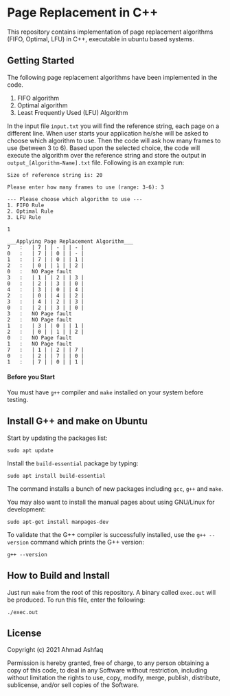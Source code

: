 # Page Replacement in C++
This repository contains implementation of page replacement algorithms (FIFO, Optimal, LFU) in C++, executable in ubuntu based systems.

## Getting Started

The following page replacement algorithms have been implemented in the code.
1. FIFO algorithm
2. Optimal algorithm
3. Least Frequently Used (LFU) Algorithm

In the input file `input.txt` you will find the reference string, each page on a different line. When user starts your application he/she will be asked to choose which algorithm to use. Then the code will ask how many frames to use (between 3 to 6). Based upon the selected choice, the code will execute the algorithm over the reference string and store the output in `output_[Algorithm-Name].txt` file. Following is an example run:

```
Size of reference string is: 20

Please enter how many frames to use (range: 3-6): 3

--- Please choose which algorithm to use ---
1. FIFO Rule
2. Optimal Rule
3. LFU Rule

1

___Applying Page Replacement Algorithm___
7   :   | 7 | | - | | - | 
0   :   | 7 | | 0 | | - | 
1   :   | 7 | | 0 | | 1 | 
2   :   | 0 | | 1 | | 2 | 
0   :   NO Page fault
3   :   | 1 | | 2 | | 3 | 
0   :   | 2 | | 3 | | 0 | 
4   :   | 3 | | 0 | | 4 | 
2   :   | 0 | | 4 | | 2 | 
3   :   | 4 | | 2 | | 3 | 
0   :   | 2 | | 3 | | 0 | 
3   :   NO Page fault
2   :   NO Page fault
1   :   | 3 | | 0 | | 1 | 
2   :   | 0 | | 1 | | 2 | 
0   :   NO Page fault
1   :   NO Page fault
7   :   | 1 | | 2 | | 7 | 
0   :   | 2 | | 7 | | 0 | 
1   :   | 7 | | 0 | | 1 | 

```
#### Before you Start
You must have `g++` compiler and `make` installed on your system before testing.


## Install G++ and make on Ubuntu
Start by updating the packages list:
```
sudo apt update
````

Install the `build-essential` package by typing:
```
sudo apt install build-essential
```

The command installs a bunch of new packages including `gcc`, `g++` and `make`.

You may also want to install the manual pages about using GNU/Linux for development:
```
sudo apt-get install manpages-dev
```

To validate that the G++ compiler is successfully installed, use the `g++ --version` command which prints the G++ version:
```
g++ --version
```

## How to Build and Install
Just run `make` from the root of this repository. A binary called `exec.out` will be produced. To run this file, enter the following:
```
./exec.out
```

## License
Copyright (c) 2021 Ahmad Ashfaq

Permission is hereby granted, free of charge, to any person obtaining a copy of this code, to deal in any Software without restriction, including without limitation the rights to use, copy, modify, merge, publish, distribute, sublicense, and/or sell copies of the Software.
